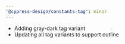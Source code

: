 ```yaml
---
'@cypress-design/constants-tag': minor
---
```


- Adding gray-dark tag variant
- Updating all tag variants to support outline
